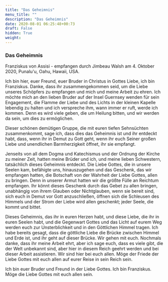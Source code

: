 ```yaml
---
title: "Das Geheimnis"
menu_title: ""
description: "Das Geheimnis"
date: 2020-08-01 06:25:48+00:73
draft: False
hidden: True
weight:
---
```

### Das Geheimnis

Franziskus von Assisi - empfangen durch Jimbeau Walsh am 4. Oktober 2020, Punalu'u, Oahu, Hawaii, USA.

Ich bin hier, euer Freund, euer Bruder in Christus in Gottes Liebe, ich bin Franziskus. Danke, dass ihr zusammengekommen seid, um die Liebe unseres Schöpfers zu empfangen und mich und meine Arbeit zu ehren. Ich möchte mich an den lieben Bruder auf der Insel Guernsey wenden für sein Engagement, die Flamme der Liebe und des Lichts in der kleinen Kapelle lebendig zu halten und ich verspreche ihm, wann immer er ruft, werde ich kommen. Denn es wird viele geben, die um Heilung bitten, und wir werden da sein, um dies zu ermöglichen.

Dieser schönen demütigen Gruppe, die mit euren tiefen Sehnsüchten zusammenkommt, sage ich, dass dies das Geheimnis ist und ihr entdeckt habt, dass, wenn ihr in Demut zu Gott geht, wenn ihr euch Seiner großen Liebe und unendlichen Barmherzigkeit öffnet, ihr sie empfangt.

Jenseits von all dem Dogma und Katechismus und der Ordnung der Kirche zu meiner Zeit, hatten meine Brüder und ich, und meine lieben Schwestern, tatsächlich dieses Geheimnis entdeckt. Die Liebe Gottes, die in unsere Seelen kam, befähigte uns, hinauszugehen und das Geschenk, das wir empfangen hatten, die Botschaft von der Wahrheit der Liebe Gottes, allen zu bringen. Denn in unserer Armut hatten wir die größte Fülle an Reichtum empfangen. Ihr könnt dieses Geschenk durch das Gebet zu allen bringen, unabhängig von ihrem Glauben oder Nichtglauben, wenn sie bereit sind, sich euch in Demut vor Gott anzuschließen, öffnen sich die Schleusen des Himmels und der Strom der Liebe wird allen geschenkt; jeder Seele, die kommt und bittet.

Dieses Geheimnis, das ihr in euren Herzen habt, und diese Liebe, die ihr in euren Seelen habt, und die Gegenwart Gottes und das Licht auf eurem Weg werden euch zur Unsterblichkeit und in den Göttlichen Himmel tragen. Ich habe bereits gesagt, dass die göttliche Liebe die Brücke zwischen Himmel und Erde ist, und ihr geht auf dieser Brücke. Wir gehen mit euch. Nochmals danke, dass ihr meine Arbeit ehrt, aber ich sage euch, dass es viele gibt, die der Welt unbekannt sind, aber hier in diesem Reich geehrt werden und bei dieser Arbeit assistieren. Wir sind hier bei euch allen. Möge der Friede der Liebe Gottes mit euch allen auf eurer Reise in sein Reich sein.

Ich bin euer Bruder und Freund in der Liebe Gottes. Ich bin Franziskus. Möge die Liebe Gottes mit euch allen sein.

